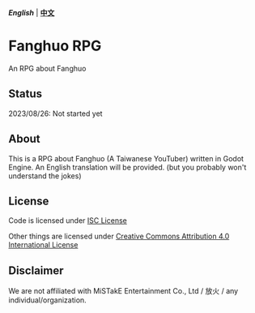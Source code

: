 _**English**_ | [**中文**](./README.md)

# Fanghuo RPG

An RPG about Fanghuo

## Status

2023/08/26: Not started yet

## About

This is a RPG about Fanghuo (A Taiwanese YouTuber) written in Godot Engine. An English translation will be provided. (but you probably won't understand the jokes)

## License

Code is licensed under [ISC License](./LICENSE)

Other things are licensed under [Creative Commons Attribution 4.0 International License](./LICENSE-OTHER)

## Disclaimer

We are not affiliated with MiSTakE Entertainment Co., Ltd / 放火 / any individual/organization.
